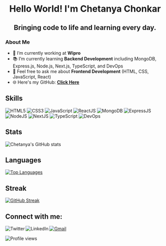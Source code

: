 <!DOCTYPE html>
<html lang="en">
<head>
    <meta charset="UTF-8">
    <meta name="viewport" content="width=device-width, initial-scale=1.0">

<body>
    <h1 class="Heading"><center>Hello World! I'm Chetanya Chonkar</center></h1>
    <h2 class="Bio"><center>Bringing code to life and learning every day.</center></h2>
    <h3 class="descriptionHeading"><strong>About Me</strong></h3>
    <div class="description">
        <ul>
            <li>💼 I’m currently working at <strong>Wipro</strong></li>
            <li>📚 I’m currently learning <strong>Backend Development</strong> including MongoDB, Express.js, Node.js, Next.js, TypeScript, and DevOps</li>
            <li>💬 Feel free to ask me about <strong>Frontend Development</strong> (HTML, CSS, JavaScript, React)</li>
            <li>🌐 Here's my GitHub: <strong><a href="https://github.com/Chetanya1008">Click Here</a></strong></li>
        </ul>
    </div>
    <h2>Skills</h2>
    <p>
        <img src="https://img.shields.io/badge/HTML5-ED9526?style=for-the-badge&logo=html5&logoColor=white" alt="HTML5" />
        <img src="https://img.shields.io/badge/CSS3-1672EC?style=for-the-badge&logo=css3&logoColor=white" alt="CSS3" />
        <img src="https://img.shields.io/badge/JavaScript-F0D042?style=for-the-badge&logo=javascript&logoColor=black" alt="JavaScript" />
        <img src="https://img.shields.io/badge/React-20232A?style=for-the-badge&logo=react&logoColor=61DAFB" alt="ReactJS" />
        <img src="https://img.shields.io/badge/MongoDB-47A248?style=for-the-badge&logo=mongodb&logoColor=white" alt="MongoDB" />
        <img src="https://img.shields.io/badge/Express.js-404D59?style=for-the-badge&logo=express&logoColor=white" alt="ExpressJS" />
        <img src="https://img.shields.io/badge/Node.js-43853D?style=for-the-badge&logo=node.js&logoColor=white" alt="NodeJS" />
        <img src="https://img.shields.io/badge/Next.js-000000?style=for-the-badge&logo=next.js&logoColor=white" alt="NextJS" />
        <img src="https://img.shields.io/badge/TypeScript-007ACC?style=for-the-badge&logo=typescript&logoColor=white" alt="TypeScript" />
        <img src="https://img.shields.io/badge/DevOps-3D3D3D?style=for-the-badge&logo=devops&logoColor=white" alt="DevOps" />
    </p>
    <h2>Stats</h2>    
<img src="https://github-readme-stats.vercel.app/api?username=Chetanya1008&show_icons=true&theme=radical" alt="Chetanya's GitHub stats" />
<h2>Languages</h2>
<a href="https://github.com/Chetanya1008/github-readme-stats">
        <img src="https://github-readme-stats.vercel.app/api/top-langs/?username=Chetanya1008&layout=compact&theme=github_dark" alt="Top Languages" />
    </a>
<h2>Streak</h2>
<a href="https://git.io/streak-stats">
        <img src="https://streak-stats.demolab.com/?user=Chetanya1008&theme=dark&date_format=j%20M%5B%20Y%5D" alt="GitHub Streak" />
    </a>
<h2>Connect with me:</h2>
    <p>
        <a href="mailto:your-email@example.com"><img src="https://img.shields.io/badge/Gmail-DA100B?style=for-the-badge&logo=gmail&logoColor=white" alt="Gmail"/></a>
        <a href="https://twitter.com/your-twitter-handle"><img src="https://img.shields.io/badge/Twitter-1672EC?style=for-the-badge&logo=twitter&logoColor=white" alt="Twitter" align="left"/></a>
        <a href="https://linkedin.com/in/your-linkedin-profile"><img src="https://img.shields.io/badge/LinkedIn-223189?style=for-the-badge&logo=linkedin&logoColor=white" alt="LinkedIn" align="left"/></a>
    </p>

<img id="preview" src="https://komarev.com/ghpvc/?username=Chetanya1008&color=grey" alt="Profile views">
</body>
</html>
